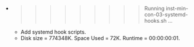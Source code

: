 * >>>>>>>>> Running inst-min-con-03-systemd-hooks.sh ...
  * Add systemd hook scripts.
  * Disk size = 774348K. Space Used = 72K. Runtime = 00:00:00:01.

